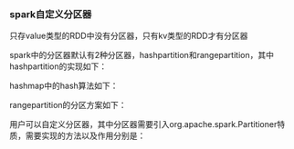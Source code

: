 ### spark自定义分区器

只存value类型的RDD中没有分区器，只有kv类型的RDD才有分区器

spark中的分区器默认有2种分区器，hashpartition和rangepartition，其中hashpartition的实现如下：

hashmap中的hash算法如下：

rangepartition的分区方案如下：

用户可以自定义分区器，其中分区器需要引入org.apache.spark.Partitioner特质，需要实现的方法以及作用分别是：